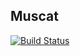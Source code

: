 ## Muscat

[![Build Status](https://travis-ci.org/sarah-yu/muscat.svg?branch=master)](https://travis-ci.org/sarah-yu/muscat)
